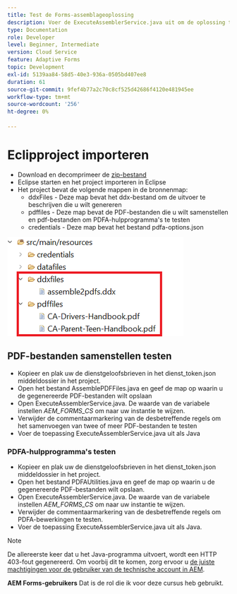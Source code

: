 ```yaml
---
title: Test de Forms-assemblageoplossing
description: Voer de ExecuteAssemblerService.java uit om de oplossing te testen
type: Documentation
role: Developer
level: Beginner, Intermediate
version: Cloud Service
feature: Adaptive Forms
topic: Development
exl-id: 5139aa84-58d5-40e3-936a-0505bd407ee8
duration: 61
source-git-commit: 9fef4b77a2c70c8cf525d42686f4120e481945ee
workflow-type: tm+mt
source-wordcount: '256'
ht-degree: 0%

---
```


# Eclipproject importeren

* Download en decomprimeer de [zip-bestand](./assets/pdf-manipulation.zip)
* Eclipse starten en het project importeren in Eclipse
* Het project bevat de volgende mappen in de bronnenmap:
   * ddxFiles - Deze map bevat het ddx-bestand om de uitvoer te beschrijven die u wilt genereren
   * pdffiles - Deze map bevat de PDF-bestanden die u wilt samenstellen en pdf-bestanden om PDFA-hulpprogramma&#39;s te testen
   * credentials - Deze map bevat het bestand pdfa-options.json

![resources-bestand](./assets/resources.png)

## PDF-bestanden samenstellen testen

* Kopieer en plak uw de dienstgeloofsbrieven in het dienst_token.json middeldossier in het project.
* Open het bestand AssemblePDFFiles.java en geef de map op waarin u de gegenereerde PDF-bestanden wilt opslaan
* Open ExecuteAssemblerService.java. De waarde van de variabele instellen _AEM_FORMS_CS_ om naar uw instantie te wijzen.
* Verwijder de commentaarmarkering van de desbetreffende regels om het samenvoegen van twee of meer PDF-bestanden te testen
* Voer de toepassing ExecuteAssemblerService.java uit als Java

### PDFA-hulpprogramma&#39;s testen

* Kopieer en plak uw de dienstgeloofsbrieven in het dienst_token.json middeldossier in het project.
* Open het bestand PDFAUtilities.java en geef de map op waarin u de gegenereerde PDF-bestanden wilt opslaan.
* Open ExecuteAssemblerService.java. De waarde van de variabele instellen _AEM_FORMS_CS_ om naar uw instantie te wijzen.
* Verwijder de commentaarmarkering van de desbetreffende regels om PDFA-bewerkingen te testen.
* Voer de toepassing ExecuteAssemblerService.java uit als Java.



>[!NOTE]
> De allereerste keer dat u het Java-programma uitvoert, wordt een HTTP 403-fout gegenereerd. Om voorbij dit te komen, zorg ervoor u [de juiste machtigingen voor de gebruiker van de technische account in AEM](https://experienceleague.adobe.com/docs/experience-manager-learn/getting-started-with-aem-headless/authentication/service-credentials.html?lang=en#configure-access-in-aem).

**AEM Forms-gebruikers** Dat is de rol die ik voor deze cursus heb gebruikt.
